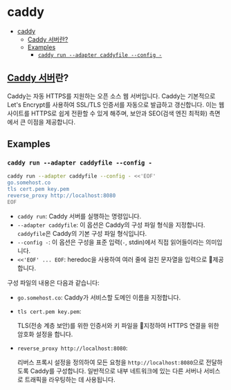 # caddy

- [caddy](#caddy)
    - [Caddy 서버란?](#caddy-서버란)
    - [Examples](#examples)
        - [`caddy run --adapter caddyfile --config -`](#caddy-run---adapter-caddyfile---config--)

## [Caddy 서버](https://caddyserver.com/)란?

Caddy는 자동 HTTPS를 지원하는 오픈 소스 웹 서버입니다.
Caddy는 기본적으로 Let's Encrypt를 사용하여 SSL/TLS 인증서를 자동으로 발급하고 갱신합니다.
이는 웹 사이트를 HTTPS로 쉽게 전환할 수 있게 해주며, 보안과 SEO(검색 엔진 최적화) 측면에서 큰 이점을 제공합니다.

## Examples

### `caddy run --adapter caddyfile --config -`

```bash
caddy run --adapter caddyfile --config - <<'EOF'
go.somehost.co
tls cert.pem key.pem
reverse_proxy http://localhost:8080
EOF
```

- `caddy run`: Caddy 서버를 실행하는 명령입니다.
- `--adapter caddyfile`: 이 옵션은 Caddy의 구성 파일 형식을 지정합니다. `caddyfile`은 Caddy의 기본 구성 파일 형식입니다.
- `--config -`: 이 옵션은 구성을 표준 입력(`-`, stdin)에서 직접 읽어들이라는 의미입니다.
- `<<'EOF' ... EOF`: heredoc을 사용하여 여러 줄에 걸친 문자열을 입력으로 제공합니다.

구성 파일의 내용은 다음과 같습니다:
- `go.somehost.co`: Caddy가 서비스할 도메인 이름을 지정합니다.
- `tls cert.pem key.pem`:

    TLS(전송 계층 보안)를 위한 인증서와 키 파일을 지정하여 HTTPS 연결을 위한 암호화 설정을 합니다.

- `reverse_proxy http://localhost:8080`:

    리버스 프록시 설정을 정의하여 모든 요청을 `http://localhost:8080`으로 전달하도록 Caddy를 구성합니다.
    일반적으로 내부 네트워크에 있는 다른 서버나 서비스로 트래픽을 라우팅하는 데 사용됩니다.
